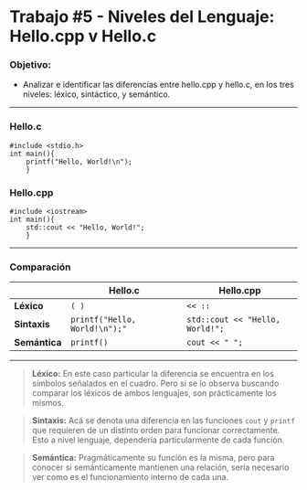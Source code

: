 # Trabajo #5 - Niveles del Lenguaje: Hello.cpp v Hello.c

### Objetivo: 
- Analizar e identificar las diferencias entre hello.cpp y hello.c, en los tres niveles: léxico, sintáctico, y semántico.
---
### Hello.c
	#include <stdio.h>
	int main(){
		printf("Hello, World!\n");
		}

### Hello.cpp
	#include <iostream>
	int main(){
	    std::cout << "Hello, World!";
		}
---

### Comparación
|                |Hello.c                        |Hello.cpp                    		|
|----------------|-------------------------------|----------------------------------|
|**Léxico**          |`( )`                          |`<< ::`                          |
|**Sintaxis**        |`printf("Hello, World!\n");"` |`std::cout << "Hello, World!";`|
|**Semántica**       |`printf()`                    |`cout << " ";`                 |
---

> **Léxico:** En este caso particular la diferencia se encuentra en los símbolos señalados en el cuadro. Pero si se lo observa buscando comparar los léxicos de ambos lenguajes, son prácticamente los mismos.

> **Sintaxis:** Acá se denota una diferencia en las funciones `cout` y `printf` que requieren de un distinto orden para funcionar correctamente. Esto a nivel lenguaje, dependería particularmente de cada función.

> **Semántica:** Pragmáticamente su función es la misma, pero para conocer si semánticamente mantienen una relación, sería necesario ver como es el funcionamiento interno de cada una.